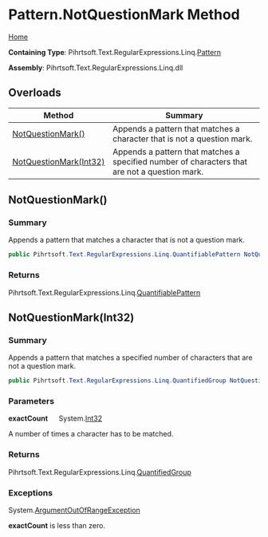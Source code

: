 # Pattern\.NotQuestionMark Method

[Home](../../../../../../README.md)

**Containing Type**: Pihrtsoft\.Text\.RegularExpressions\.Linq\.[Pattern](../README.md)

**Assembly**: Pihrtsoft\.Text\.RegularExpressions\.Linq\.dll

## Overloads

| Method | Summary |
| ------ | ------- |
| [NotQuestionMark()](#Pihrtsoft_Text_RegularExpressions_Linq_Pattern_NotQuestionMark) | Appends a pattern that matches a character that is not a question mark\. |
| [NotQuestionMark(Int32)](#Pihrtsoft_Text_RegularExpressions_Linq_Pattern_NotQuestionMark_System_Int32_) | Appends a pattern that matches a specified number of characters that are not a question mark\. |

## NotQuestionMark\(\) <a name="Pihrtsoft_Text_RegularExpressions_Linq_Pattern_NotQuestionMark"></a>

### Summary

Appends a pattern that matches a character that is not a question mark\.

```csharp
public Pihrtsoft.Text.RegularExpressions.Linq.QuantifiablePattern NotQuestionMark()
```

### Returns

Pihrtsoft\.Text\.RegularExpressions\.Linq\.[QuantifiablePattern](../../QuantifiablePattern/README.md)

## NotQuestionMark\(Int32\) <a name="Pihrtsoft_Text_RegularExpressions_Linq_Pattern_NotQuestionMark_System_Int32_"></a>

### Summary

Appends a pattern that matches a specified number of characters that are not a question mark\.

```csharp
public Pihrtsoft.Text.RegularExpressions.Linq.QuantifiedGroup NotQuestionMark(int exactCount)
```

### Parameters

**exactCount** &emsp; System\.[Int32](https://docs.microsoft.com/en-us/dotnet/api/system.int32)

A number of times a character has to be matched\.

### Returns

Pihrtsoft\.Text\.RegularExpressions\.Linq\.[QuantifiedGroup](../../QuantifiedGroup/README.md)

### Exceptions

System\.[ArgumentOutOfRangeException](https://docs.microsoft.com/en-us/dotnet/api/system.argumentoutofrangeexception)

**exactCount** is less than zero\.

